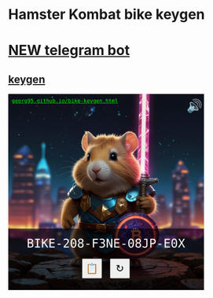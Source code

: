# Hamster Kombat bike keygen

# [NEW telegram bot](https://t.me/hamster_bike_keygen_bot)

## [keygen](https://nadi19.github.io/bike-keygen.html)

[<img src="demo.jpg" width="400">](https://nadi19.github.io/ham.html)
